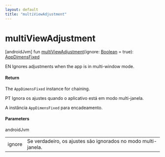 ```yaml
---
layout: default
title: "multiViewAdjustment"
---
```


# multiViewAdjustment

[androidJvm]
fun [multiViewAdjustment](multi-view-adjustment.md)(ignore: [Boolean](https://kotlinlang.org/api/core/kotlin-stdlib/kotlin/-boolean/index.html) = true): [AppDimensFixed](index.md)

EN Ignores adjustments when the app is in multi-window mode.

#### Return

The `AppDimensFixed` instance for chaining.

PT Ignora os ajustes quando o aplicativo está em modo multi-janela.

A instância `AppDimensFixed` para encadeamento.

#### Parameters

androidJvm

| | |
|---|---|
| ignore | Se verdadeiro, os ajustes são ignorados no modo multi-janela. |